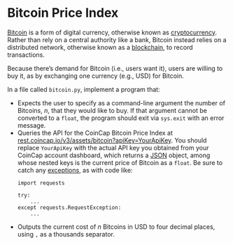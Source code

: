 # Bitcoin Price Index

[Bitcoin](https://en.wikipedia.org/wiki/Bitcoin) is a form of digital currency, otherwise known as [cryptocurrency](https://en.wikipedia.org/wiki/Cryptocurrency). Rather than rely on a central authority like a bank, Bitcoin instead relies on a distributed network, otherwise known as a [blockchain](https://en.wikipedia.org/wiki/Blockchain), to record transactions.

Because there’s demand for Bitcoin (i.e., users want it), users are willing to buy it, as by exchanging one currency (e.g., USD) for Bitcoin.

In a file called `bitcoin.py`, implement a program that:

- Expects the user to specify as a command-line argument the number of Bitcoins, _n_, that they would like to buy. If that argument cannot be converted to a `float`, the program should exit via `sys.exit` with an error message.
- Queries the API for the CoinCap Bitcoin Price Index at [rest.coincap.io/v3/assets/bitcoin?apiKey=YourApiKey](https://cs50.harvard.edu/python/2022/psets/4/bitcoin/rest.coincap.io/v3/assets/bitcoin?apiKey=YourApiKey). You should replace `YourApiKey` with the actual API key you obtained from your CoinCap account dashboard, which returns a [JSON](https://en.wikipedia.org/wiki/JSON) object, among whose nested keys is the current price of Bitcoin as a `float`. Be sure to catch any [exceptions](https://requests.readthedocs.io/en/latest/api/#exceptions), as with code like:
    ```
    import requests
    
    try:
        ...
    except requests.RequestException:
        ...
    ```
- Outputs the current cost of _n_ Bitcoins in USD to four decimal places, using `,` as a thousands separator.
